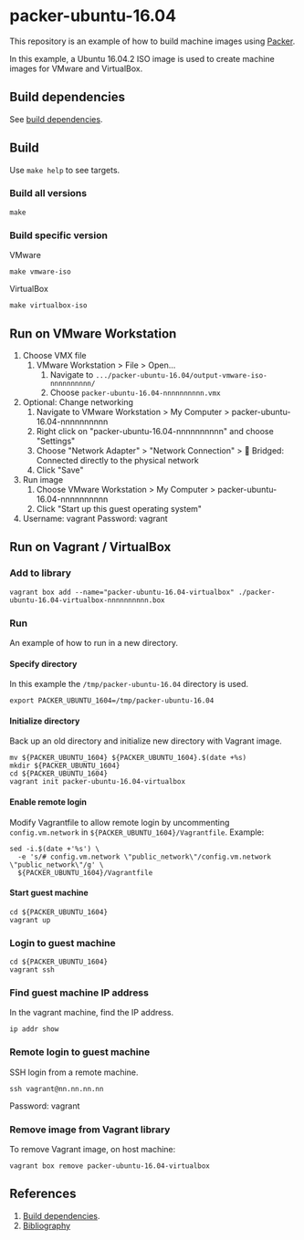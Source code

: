 # packer-ubuntu-16.04

This repository is an example of how to build machine images using [Packer](https://www.packer.io/).

In this example, a
Ubuntu 16.04.2 ISO image
is used to create machine images for VMware and VirtualBox.

## Build dependencies

See [build dependencies](https://github.com/docktermj/KnowledgeBase/blob/master/build-dependencies/packer.md).

## Build

Use `make help` to see targets.

### Build all versions

```console
make
```

### Build specific version

VMware

```console
make vmware-iso
```

VirtualBox

```console
make virtualbox-iso
```

## Run on VMware Workstation

1. Choose VMX file
   1. VMware Workstation > File > Open...
      1. Navigate to `.../packer-ubuntu-16.04/output-vmware-iso-nnnnnnnnnn/`
      1. Choose `packer-ubuntu-16.04-nnnnnnnnnn.vmx`
1. Optional: Change networking
   1. Navigate to VMware Workstation > My Computer > packer-ubuntu-16.04-nnnnnnnnnn
   1. Right click on "packer-ubuntu-16.04-nnnnnnnnnn" and choose "Settings"
   1. Choose "Network Adapter" > "Network Connection" > :radio_button: Bridged: Connected directly to the physical network
   1. Click "Save"
1. Run image
   1. Choose VMware Workstation > My Computer > packer-ubuntu-16.04-nnnnnnnnnn
   1. Click "Start up this guest operating system"
1. Username: vagrant  Password: vagrant

## Run on Vagrant / VirtualBox

### Add to library

```console
vagrant box add --name="packer-ubuntu-16.04-virtualbox" ./packer-ubuntu-16.04-virtualbox-nnnnnnnnnn.box
```

### Run

An example of how to run in a new directory.

#### Specify directory

In this example the `/tmp/packer-ubuntu-16.04` directory is used.

```console
export PACKER_UBUNTU_1604=/tmp/packer-ubuntu-16.04
```

#### Initialize directory

Back up an old directory and initialize new directory with Vagrant image.

```console
mv ${PACKER_UBUNTU_1604} ${PACKER_UBUNTU_1604}.$(date +%s)
mkdir ${PACKER_UBUNTU_1604}
cd ${PACKER_UBUNTU_1604}
vagrant init packer-ubuntu-16.04-virtualbox
```

#### Enable remote login

Modify Vagrantfile to allow remote login by
uncommenting `config.vm.network` in `${PACKER_UBUNTU_1604}/Vagrantfile`. 
Example:

```console
sed -i.$(date +'%s') \
  -e 's/# config.vm.network \"public_network\"/config.vm.network \"public_network\"/g' \
  ${PACKER_UBUNTU_1604}/Vagrantfile
```

#### Start guest machine

```console
cd ${PACKER_UBUNTU_1604}
vagrant up
```

### Login to guest machine

```console
cd ${PACKER_UBUNTU_1604}
vagrant ssh
```

### Find guest machine IP address

In the vagrant machine, find the IP address.

```console
ip addr show
```

### Remote login to guest machine

SSH login from a remote machine.

```console
ssh vagrant@nn.nn.nn.nn
```

Password: vagrant


### Remove image from Vagrant library

To remove Vagrant image, on host machine:

```console
vagrant box remove packer-ubuntu-16.04-virtualbox
```

## References
1. [Build dependencies](https://github.com/docktermj/KnowledgeBase/blob/master/build-dependencies/packer.md).
1. [Bibliography](https://github.com/docktermj/KnowledgeBase/blob/master/bibliography/packer.md)

